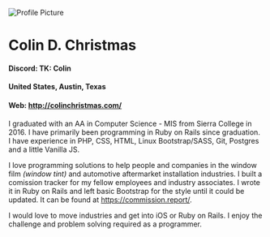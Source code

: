 ![Profile Picture](https://pbs.twimg.com/profile_images/746510319787225088/YG2N7AOb_400x400.jpg)



# Colin D. Christmas
#### Discord: TK: Colin
#### United States, Austin, Texas
#### Web: <http://colinchristmas.com/>
I graduated with an AA in Computer Science - MIS from Sierra College in 2016. I have primarily been programming in Ruby on Rails since graduation. I have experience in PHP, CSS, HTML, Linux Bootstrap/SASS, Git, Postgres and a little Vanilla JS.  

I love programming solutions to help people and companies in the window film *(window tint)* and automotive aftermarket installation industries. I built a comission tracker for my fellow employees and industry associates. I wrote it in Ruby on Rails and left basic Bootstrap for the style until it could be updated. It can be found at <https://commission.report/>.

I would love to move industries and get into iOS or Ruby on Rails. I enjoy the challenge and problem solving required as a programmer.

